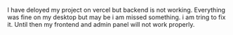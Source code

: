 I have deloyed my project on vercel but backend is not working. Everything was fine on my desktop but may be i am missed something. i am tring to fix it. Until then my frontend and admin panel will not work properly.

